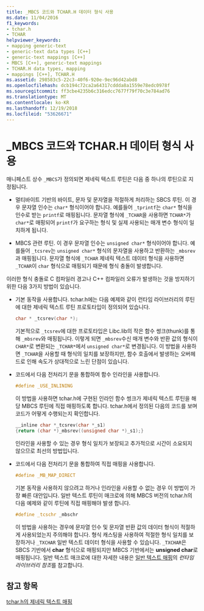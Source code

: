 ```yaml
---
title: _MBCS 코드와 TCHAR.H 데이터 형식 사용
ms.date: 11/04/2016
f1_keywords:
- tchar.h
- TCHAR
helpviewer_keywords:
- mapping generic-text
- generic-text data types [C++]
- generic-text mappings [C++]
- MBCS [C++], generic-text mappings
- TCHAR.H data types, mapping
- mappings [C++], TCHAR.H
ms.assetid: 298583c5-22c3-40f6-920e-9ec96d42abd8
ms.openlocfilehash: dcb194c72ca2a64317cddda8a1559e78edc0978f
ms.sourcegitcommit: ff3cbe4235b6c316edcc7677f79f70c3e784ad76
ms.translationtype: MT
ms.contentlocale: ko-KR
ms.lasthandoff: 12/19/2018
ms.locfileid: "53626671"
---
```

# <a name="using-tcharh-data-types-with-mbcs-code"></a>_MBCS 코드와 TCHAR.H 데이터 형식 사용

매니페스트 상수 `_MBCS`가 정의되면 제네릭 텍스트 루틴은 다음 중 하나의 루틴으로 지정됩니다.

- 멀티바이트 기반의 바이트, 문자 및 문자열을 적절하게 처리하는 SBCS 루틴. 이 경우 문자열 인수는 `char*` 형식이어야 합니다. 예를들어 `_tprintf`는 `char*` 형식을 인수로 받는 `printf`로 매핑됩니다. 문자열 형식에 `_TCHAR`을 사용하면 `TCHAR*`가 `char*`로 매핑되어 `printf`가 요구하는 형식 및 실제 사용되는 매개 변수 형식이 일치하게 됩니다.

- MBCS 관련 루틴. 이 경우 문자열 인수는 `unsigned char*` 형식이어야 합니다. 예를들어 `_tcsrev`는 `unsigned char*` 형식의 문자열을 사용하고 반환하는 `_mbsrev`과 매핑됩니다. 문자열 형식에 `_TCHAR` 제네릭 텍스트 데이터 형식을 사용하면 `_TCHAR`이 `char` 형식으로 매핑되기 때문에 형식 충돌이 발생합니다.

이러한 형식 충돌로 C 컴파일러 경고나 C++ 컴파일러 오류가 발생하는 것을 방지하기 위한 다음 3가지 방법이 있습니다.

- 기본 동작을 사용합니다. tchar.h에는 다음 예제와 같이 런타임 라이브러리의 루틴에 대한 제네릭 텍스트 루틴 프로토타입이 정의되어 있습니다.

    ```cpp
    char * _tcsrev(char *);
    ```

   기본적으로 `_tcsrev`에 대한 프로토타입은 Libc.lib의 작은 함수 썽크(thunk)를 통해 `_mbsrev`와 매핑됩니다. 이렇게 되면 `_mbsrev`수신 매개 변수와 반환 값의 형식이 `CHAR*`로 변환되는 `_TCHAR*`에서 `unsigned char*`로 변경됩니다. 이 방법을 사용하면 `_TCHAR`을 사용할 때 형식의 일치를 보장하지만, 함수 호출에서 발생하는 오버헤드로 인해 속도가 상대적으로 느린 단점이 있습니다.

- 코드에서 다음 전처리기 문을 통합하여 함수 인라인을 사용합니다.

    ```cpp
    #define _USE_INLINING
    ```

   이 방법을 사용하면 tchar.h에 구현된 인라인 함수 썽크가 제네릭 텍스트 루틴을 해당 MBCS 루틴에 직접 매핑하도록 합니다. tchar.h에서 정의된 다음의 코드를 보며 코드가 어떻게 수행되는지 확인합니다.

    ```cpp
    __inline char *_tcsrev(char *_s1)
    {return (char *)_mbsrev((unsigned char *)_s1);}
    ```

   인라인을 사용할 수 있는 경우 형식 일치가 보장되고 추가적으로 시간이 소요되지 않으므로 최선의 방법입니다.

- 코드에서 다음 전처리기 문을 통합하여 직접 매핑을 사용합니다.

    ```cpp
    #define _MB_MAP_DIRECT
    ```

   기본 동작을 사용하지 않으려고 하거나 인라인을 사용할 수 없는 경우 이 방법이 가장 빠른 대안입니다. 일반 텍스트 루틴이 매크로에 의해 MBCS 버전의 tchar.h의 다음 예제와 같이 루틴에 직접 매핑해야 발생 합니다.

    ```cpp
    #define _tcschr _mbschr
    ```

   이 방법을 사용하는 경우에 문자열 인수 및 문자열 반환 값의 데이터 형식이 적절하게 사용되었는지 주의해야 합니다. 형식 캐스팅을 사용하여 적절한 형식 일치를 보장하거나 `_TXCHAR` 일반 텍스트 데이터 형식을 사용할 수 있습니다. `_TXCHAR`은 SBCS 기반에서 **char** 형식으로 매핑되지만 MBCS 기반에서는 **unsigned char**로 매핑됩니다. 일반 텍스트 매크로에 대한 자세한 내용은 [일반 텍스트 매핑](../c-runtime-library/generic-text-mappings.md)의 *런타임 라이브러리 참조*를 참고합니다.

## <a name="see-also"></a>참고 항목

[tchar.h의 제네릭 텍스트 매핑](../text/generic-text-mappings-in-tchar-h.md)
